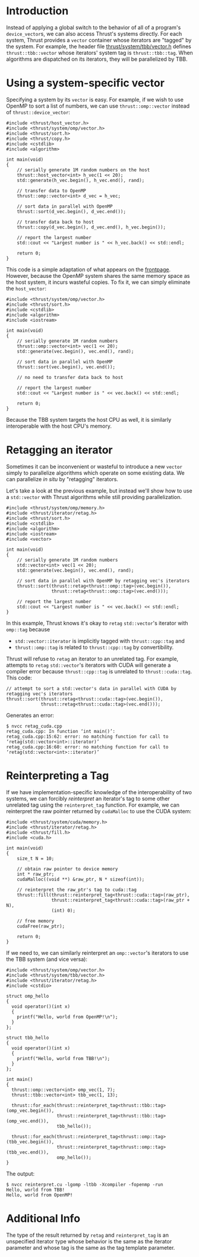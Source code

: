 # Introduction #

Instead of applying a global switch to the behavior of all of a program's `device_vector`s, we can also access Thrust's systems directly. For each system, Thrust provides a `vector` container whose iterators are "tagged" by the system. For example, the header file [thrust/system/tbb/vector.h](http://code.google.com/p/thrust/source/browse/thrust/system/tbb/vector.h) defines `thrust::tbb::vector` whose iterators' system tag is `thrust::tbb::tag`. When algorithms are dispatched on its iterators, they will be parallelized by TBB.

# Using a system-specific vector #

Specifying a system by its `vector` is easy. For example, if we wish to use OpenMP to sort a list of numbers, we can use `thrust::omp::vector` instead of `thrust::device_vector`:

```
#include <thrust/host_vector.h>
#include <thrust/system/omp/vector.h>
#include <thrust/sort.h>
#include <thrust/copy.h>
#include <cstdlib>
#include <algorithm>

int main(void)
{
    // serially generate 1M random numbers on the host
    thrust::host_vector<int> h_vec(1 << 20);
    std::generate(h_vec.begin(), h_vec.end(), rand);

    // transfer data to OpenMP
    thrust::omp::vector<int> d_vec = h_vec;

    // sort data in parallel with OpenMP
    thrust::sort(d_vec.begin(), d_vec.end());

    // transfer data back to host
    thrust::copy(d_vec.begin(), d_vec.end(), h_vec.begin());

    // report the largest number
    std::cout << "Largest number is " << h_vec.back() << std::endl;

    return 0;
}
```

This code is a simple adaptation of what appears on the [frontpage](http://code.google.com/p/thrust). However, because the OpenMP system shares the same memory space as the host system, it incurs wasteful copies. To fix it, we can simply eliminate the `host_vector`:

```
#include <thrust/system/omp/vector.h>
#include <thrust/sort.h>
#include <cstdlib>
#include <algorithm>
#include <iostream>

int main(void)
{
    // serially generate 1M random numbers
    thrust::omp::vector<int> vec(1 << 20);
    std::generate(vec.begin(), vec.end(), rand);

    // sort data in parallel with OpenMP
    thrust::sort(vec.begin(), vec.end());

    // no need to transfer data back to host

    // report the largest number
    std::cout << "Largest number is " << vec.back() << std::endl;

    return 0;
}
```

Because the TBB system targets the host CPU as well, it is similarly interoperable with the host CPU's memory.

# Retagging an iterator #

Sometimes it can be inconvenient or wasteful to introduce a new `vector` simply to parallelize algorithms which operate on some existing data. We can parallelize _in situ_ by "retagging" iterators.

Let's take a look at the previous example, but instead we'll show how to use a `std::vector` with Thrust algorithms while still providing parallelization.

```
#include <thrust/system/omp/memory.h>
#include <thrust/iterator/retag.h>
#include <thrust/sort.h>
#include <cstdlib>
#include <algorithm>
#include <iostream>
#include <vector>

int main(void)
{
    // serially generate 1M random numbers
    std::vector<int> vec(1 << 20);
    std::generate(vec.begin(), vec.end(), rand);

    // sort data in parallel with OpenMP by retagging vec's iterators
    thrust::sort(thrust::retag<thrust::omp::tag>(vec.begin()),
                 thrust::retag<thrust::omp::tag>(vec.end()));

    // report the largest number
    std::cout << "Largest number is " << vec.back() << std::endl;
}
```

In this example, Thrust knows it's okay to `retag` `std::vector`'s iterator with `omp::tag` because
  * `std::vector::iterator` is implicitly tagged with `thrust::cpp::tag` and
  * `thrust::omp::tag` is related to `thrust::cpp::tag` by convertibility.

Thrust will refuse to `retag` an iterator to an unrelated tag. For example, attempts to `retag` `std::vector`'s iterators with CUDA will generate a compiler error because `thrust::cpp::tag` is unrelated to `thrust::cuda::tag`. This code:

```
// attempt to sort a std::vector's data in parallel with CUDA by retagging vec's iterators
thrust::sort(thrust::retag<thrust::cuda::tag>(vec.begin()),
             thrust::retag<thrust::cuda::tag>(vec.end()));
```

Generates an error:

```
$ nvcc retag_cuda.cpp
retag_cuda.cpp: In function ‘int main()’:
retag_cuda.cpp:15:62: error: no matching function for call to ‘retag(std::vector<int>::iterator)’
retag_cuda.cpp:16:60: error: no matching function for call to ‘retag(std::vector<int>::iterator)’
```

# Reinterpreting a Tag #

If we have implementation-specific knowledge of the interoperability of two systems, we can forcibly _reinterpret_ an iterator's tag to some other unrelated tag using the `reinterpret_tag` function. For example, we can reinterpret the raw pointer returned by `cudaMalloc` to use the CUDA system:

```
#include <thrust/system/cuda/memory.h>
#include <thrust/iterator/retag.h>
#include <thrust/fill.h>
#include <cuda.h>

int main(void)
{
    size_t N = 10;

    // obtain raw pointer to device memory
    int * raw_ptr;
    cudaMalloc((void **) &raw_ptr, N * sizeof(int));

    // reinterpret the raw_ptr's tag to cuda::tag
    thrust::fill(thrust::reinterpret_tag<thrust::cuda::tag>(raw_ptr),
                 thrust::reinterpret_tag<thrust::cuda::tag>(raw_ptr + N),
                 (int) 0);

    // free memory
    cudaFree(raw_ptr);

    return 0;
}
```

If we need to, we can similarly reinterpret an `omp::vector`'s iterators to use the TBB system (and vice versa):

```
#include <thrust/system/omp/vector.h>
#include <thrust/system/tbb/vector.h>
#include <thrust/iterator/retag.h>
#include <cstdio>

struct omp_hello
{
  void operator()(int x)
  {
    printf("Hello, world from OpenMP!\n");
  }
};

struct tbb_hello
{
  void operator()(int x)
  {
    printf("Hello, world from TBB!\n");
  }
};

int main()
{
  thrust::omp::vector<int> omp_vec(1, 7);
  thrust::tbb::vector<int> tbb_vec(1, 13);

  thrust::for_each(thrust::reinterpret_tag<thrust::tbb::tag>(omp_vec.begin()),
                   thrust::reinterpret_tag<thrust::tbb::tag>(omp_vec.end()), 
                   tbb_hello());

  thrust::for_each(thrust::reinterpret_tag<thrust::omp::tag>(tbb_vec.begin()),
                   thrust::reinterpret_tag<thrust::omp::tag>(tbb_vec.end()),
                   omp_hello());
}
```

The output:

```
$ nvcc reinterpret.cu -lgomp -ltbb -Xcompiler -fopenmp -run
Hello, world from TBB!
Hello, world from OpenMP!
```

# Additional Info #

The type of the result returned by `retag` and `reinterpret_tag` is an unspecified iterator type whose behavior is the same as the iterator parameter and whose tag is the same as the tag template parameter.